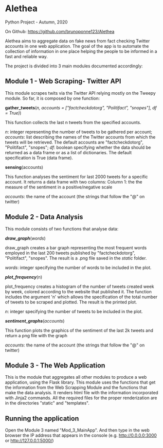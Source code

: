 # Alethea 

Python Project - Autumn, 2020

On Github: https://github.com/brunoponne123/Alethea

Alethea aims to aggregate data on fake news from fact checking Twitter accounts in one web application. The goal of the app is to automate the collection of information in one place helping the people to be informed in a fast and reliable way. 

The project is divided into 3 main modules documented accordingly:


## Module 1 - Web Scraping- Twitter API

This module scrapes twits via the Twitter API relying mostly on the Tweepy module. So far, it is composed by one function:

**gather_tweets**(*n, accounts = ["factcheckdotorg", "Politifact", "snopes"], df = True)*)

This function collects the last n tweets from the specified accounts. 

*n*: integer representing the number of tweets to be gathered per account;
*accounts*: list describing the names of the Twitter accounts from which the tweets will be retrieved. The default accounts are "factcheckdotorg", "Politifact", "snopes";
*df*: boolean specifying whether the data should be returned as a data frame or as a list of dictionaries. The default specification is True (data frame).

**sensing**(accounts)

This function analyses the sentiment for last 2000 tweets for a specific account. It returns a data frame with two columns: Column 1: the the measure of the sentiment in a positive/negative scale

*accounts*:  the name of the account (the strings that follow the "@" on twitter)  


## Module 2 - Data Analysis

This module consists of two functions that analyse data:

***draw_graph***(*words*)

draw_graph creates a bar graph representing the most frequent words employed in the last 200 tweets published by "factcheckdotorg", "Politifact", "snopes". The result is a .png file saved in the *static* folder.

*words*: integer specifying the number of words to be included in the plot.

***plot_frequency***(n)

plot_frequency creates a histogram of the number of tweets created week by week, colored according to the website that published it. The function includes the argument 'n' which allows the specification of the total number of tweets to be scraped and plotted. The result is the printed plot. 

*n*: integer specifying the number of tweets to be included in the plot.

***sentiment_graphs***(*accounts*)

This function plots the graphics of the sentiment of the last 2k tweets and return a png file with the graph

*accounts*:  the name of the account (the strings that follow the "@" on twitter)  

## Module 3 - The Web Application 

This is the module that aggregates all other modules to produce a web application, using the Flask library. This module uses the functions that get the information from the Web Scrapping Module and  the functions that
make the data analysis. It  renders html file with the information incorporated with Jinja2 commands. All the required files for the proper renderization are in the directories "static" and "templates".

## Running the application
Open the Module 3 named "Mod_3_MainApp". And then type in the web browser the IP address that appears in the console (e.g. http://0.0.0.0:3000 or http://127.0.0.1:5000/)
